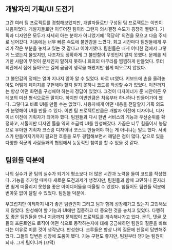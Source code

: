 ## 개발자의 기획/UI 도전기

그간 여러 팀 프로젝트를 경험해보았지만, 개발자들로만 구성된 팀 프로젝트는 이번이 처음이었다. 개발자들로만 이루어진 팀이라 그런지 의사결정 속도가 굉장히 빨랐다. 기획과 디자인은 모두가 자세히 아는 분야가 아니었기에 '적당히' 의견을 모으고 다음 주제로 넘어갔다. 처음에는 너무 빠른 속도에 불안감을 느꼈다. 회고 시간마다 팀원들에게 우리가 작은 부분을 놓치고 있는 것 같다고 이야기했다. 팀원들은 내게 어떠한 점에서 그렇게 느꼈는지 물었지만, 나조차도 정확하게 그 불안함이 무엇인지 알지 못했다. 문제를 제기한 사람이 무엇이 문제인지 말하지 못하니 회의의 마무리를 찜찜하게 만들었다. 루터 회관에서 집에 돌아오는 길에 곰곰이 생각을 해봤지만 쉽게 떠오르지 않았다.

그 불안감의 정체는 얼마 지나지 않아 알 수 있었다. 바로 `UI`였다. 키보드에 손을 올려놓아도 어떻게 페이지를 구현해야 할지 알지 못하니 코드를 작성할 수가 없었다. 이전까지는 항상 어떤 화면을 구성해야 하는지 정답이 있었다. 그것이 디자이너가 준 시안이든 우테코의 미션 형식으로든 말이다. 하지만 이번만큼은 처음부터 하나하나 만들어가야 했다. 그렇다고 바로 UI를 만들 수는 없었다. 사용자에게 어떤 내용을 전달할지 기획 의도가 분명해야 UI를 만들 수 있다. 이번 팀 프로젝트만큼은 개발자 이전에 디자이너, 디자이너 이전에 기획자가 되어야 했다. 팀원들과 다시 한번 서비스의 기능과 우선순위를 확정하고, 서툴지만 디자인 툴을 익혀 조금씩 UI를 완성해갔다. 가끔은 너무 힘들어서 농담으로 우아한 기획자 코스랑 디자이너 코스도 만들어야 하는 게 아니냐는 말도 했다. 서비스가 만들어지기까지 필요한 흐름을 모두 경험해보면서 깨달은 점이 많다. 앞으로 있을 다양한 직군의 사람들과의 협업에서 능동적인 참여를 할 수 있을 것 같다.

## 팀원들 덕분에

나의 실수가 곧 팀의 실수가 되기에 평소보다 더 많은 시간과 노력을 들여 코드를 작성했다. 기능을 추가할 때마다 새로운 도전과제가 생겼지만, 팀원들과 함께 고민하니 혼자라면 쉽게 떠올리지 못했을 좋은 아이디어들을 떠올릴 수 있었다. 힘들어도 팀원들 덕분에 번아웃 없이 달릴 수 있었다. 팀원들 덕분에.

부끄럽지만 이제까지 내가 좋은 팀원인지 그리고 팀과 함께 성장해가고 있는지 고민해보지 않았다. 완성해야 할 기능과 UI에만 집중하고 더 중요한 것을 놓치고 있었다. 다행히도 좋은 팀원들을 만나 지금까지 문제없이 프로젝트를 계속해나가고 있다. 문득, 댓글 모듈의 프론트엔드 로직이 어떤 식으로 동작하는지에 대해 궁금해하던 팀원의 질문을 바쁘다는 이유로 미룬 것이 생각났다. 반성한다. 크루들은 항상 나의 질문에 친절히 답변해주었다. 그들의 답변은 성장에 도움이 됐다. 기능 구현도 좋지만, 팀원부터 챙기는 팀원이 되자. 그게 팀이니까 (끄덕)
